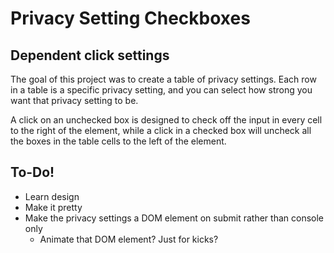 # Privacy Setting Checkboxes
## Dependent click settings

The goal of this project was to create a table of privacy settings. Each row in a table is a specific privacy setting, and you can select how strong you want that privacy setting to be.

A click on an unchecked box is designed to check off the input in every cell to the right of the element, while a click in a checked box will uncheck all the boxes in the table cells to the left of the element.

## To-Do!

* Learn design
* Make it pretty
* Make the privacy settings a DOM element on submit rather than console only
  * Animate that DOM element? Just for kicks?
